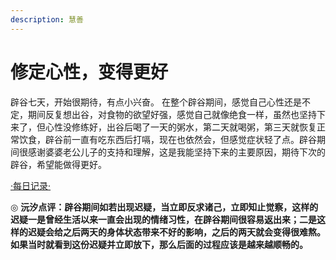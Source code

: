 ```yaml
---
description: 慧善
---
```


# 修定心性，变得更好

辟谷七天，开始很期待，有点小兴奋。 在整个辟谷期间，感觉自己心性还是不定，期间反复想出谷，对食物的欲望好强，感觉自己就像绝食一样，虽然也坚持下来了，但心性没修练好，出谷后喝了一天的粥水，第二天就喝粥，第三天就恢复正常饮食，辟谷前一直有吃东西后打嗝，现在也依然会，但感觉症状轻了点。辟谷期间很感谢婆婆老公儿子的支持和理解，这是我能坚持下来的主要原因，期待下次的辟谷，希望能做得更好。

[·每日记录·](https://zhonghebiguriji.gitbook.io/index/untitled-1/zhong-he-pi-gu-mei-ri-ji-lu-hui-shan)

◎ **沅汐点评：辟谷期间如若出现迟疑，当立即反求诸己，立即知止觉察，这样的迟疑一是曾经生活以来一直会出现的情绪习性，在辟谷期间很容易返出来；二是这样的迟疑会给之后两天的身体状态带来不好的影响，之后的两天就会变得很难熬。如果当时就看到这份迟疑并立即放下，那么后面的过程应该是越来越顺畅的。**

